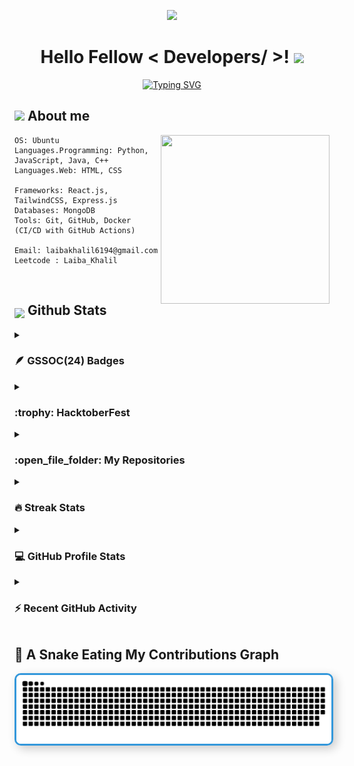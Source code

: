 <p align="center">
  <img src="https://capsule-render.vercel.app/api?type=waving&color=gradient&height=90"/>
</p>
<h1 align="center"> Hello Fellow < Developers/ >! <img src = "https://raw.githubusercontent.com/MartinHeinz/MartinHeinz/master/wave.gif" width = 30px> </h1>
<p align="center">
  <a href="https://git.io/typing-svg"><img src="https://readme-typing-svg.demolab.com?font=Fira+Code&pause=1000&color=abcdef&center=true&vCenter=true&random=false&width=600&lines=Welcome+to+my+GitHub+Profile!;I'm+a+Software+Engineer;Using+Software+as+a+solution+for+every+Problem" alt="Typing SVG" /></a>
</p>

## <img src = "https://i.pinimg.com/originals/3f/7e/4e/3f7e4eff7c96e9fe4b8b4b1ff3f7bdb5.gif" width = 6.5%> About me
<img align='right' src="https://media.giphy.com/media/QvpqTCiEcwtvx6wwJK/giphy.gif" width="270" height="270" frameBorder="0" class="giphy-embed" allowFullScreen></img>

```
OS: Ubuntu  
Languages.Programming: Python, JavaScript, Java, C++
Languages.Web: HTML, CSS

Frameworks: React.js, TailwindCSS, Express.js  
Databases: MongoDB  
Tools: Git, GitHub, Docker (CI/CD with GitHub Actions)

Email: laibakhalil6194@gmail.com
Leetcode : Laiba_Khalil 
```
<br>

## <img src="https://media1.giphy.com/media/v1.Y2lkPTc5MGI3NjExYzFhYzJkMmQ2MWQ3ZGY3MDhjZTE3MDI2Mzk3NzE1OWQyZTRlMmYwMCZjdD1z/iY8CRBdQXODJSCERIr/giphy.gif" width=5% valign="bottom"> Github Stats

<details>	
 <summary><h3>🪶 GSSOC(24) Badges </h3></summary><br>
<div style='display:flex; align-items:center; gap: 10px;' align='center'><a href="https://gssoc.girlscript.tech/leaderboard">
<img src="https://raw.githubusercontent.com/GSSoC24/Postman-Challenge/main/docs/assets/Postman%20White.png" width="100px" height="100px" />
  <img src="https://raw.githubusercontent.com/GSSoC24/Postman-Challenge/main/docs/assets/1.png" width="100px" height="100px" />
  <img src="https://raw.githubusercontent.com/GSSoC24/Postman-Challenge/main/docs/assets/2.png" width="100px" height="100px" />
  <img src="https://raw.githubusercontent.com/GSSoC24/Postman-Challenge/main/docs/assets/3.png" width="100px" height="100px" />
  <img src="https://raw.githubusercontent.com/GSSoC24/Postman-Challenge/main/docs/assets/4.png" width="100px" height="100px" />
  <img src="https://raw.githubusercontent.com/GSSoC24/Postman-Challenge/main/docs/assets/5.png" width="100px" height="100px" /></a>
</div>
</details>

<details><summary> <h3> :trophy: HacktoberFest</h3></summary>

----

[![An image of @laibakhalil61's Holopin badges, which is a link to view their full Holopin profile](https://holopin.me/laibakhalil61)](https://holopin.io/@laibakhalil61)

</details>
	
<details><summary><h3> :open_file_folder: My Repositories </h3></summary>
  <div>
  <p align="center">
	<a href="https://github.com/LaibaKhalil61/ZoroChat">
      		<img src="https://github-readme-stats.vercel.app/api/pin/?username=LaibaKhalil61&repo=ZoroChat&theme=tokyonight" alt="GitHub Stats" />
    	</a>
	<a href="https://github.com/LaibaKhalil61/Group-Chat-Application">
      		<img src="https://github-readme-stats.vercel.app/api/pin/?username=LaibaKhalil61&repo=Group-Chat-Application&theme=tokyonight" alt="GitHub Stats" />
    	</a>
	<a href="https://github.com/LaibaKhalil61/AnimeSearchApp">
      		<img src="https://github-readme-stats.vercel.app/api/pin/?username=LaibaKhalil61&repo=AnimeSearchApp&theme=tokyonight" alt="GitHub Stats" />
    	</a>
    	<a href="https://github.com/LaibaKhalil61/WildGuard">
      		<img src="https://github-readme-stats.vercel.app/api/pin/?username=LaibaKhalil61&repo=WildGuard&theme=tokyonight" alt="GitHub Stats" />
    	</a>
    	<a href="https://github.com/LaibaKhalil61/MyBlog">
      		<img src="https://github-readme-stats.vercel.app/api/pin/?username=LaibaKhalil61&repo=MyBlog&theme=tokyonight" alt="GitHub Stats" />
    	</a>
    	<a href="https://github.com/LaibaKhalil61/gen-ai-notebooks">
      		<img src="https://github-readme-stats.vercel.app/api/pin/?username=LaibaKhalil61&repo=gen-ai-notebooks&theme=tokyonight" alt="GitHub Stats" />
    	</a>
	<a href="https://github.com/LaibaKhalil61/Portfolio">
      		<img src="https://github-readme-stats.vercel.app/api/pin/?username=LaibaKhalil61&repo=Portfolio&theme=tokyonight" alt="GitHub Stats" />
    	</a>
	<a href="https://github.com/LaibaKhalil61/ToDoList-App">
      		<img src="https://github-readme-stats.vercel.app/api/pin/?username=LaibaKhalil61&repo=ToDoList-App&theme=tokyonight" alt="GitHub Stats" />
    	</a>
	<a href="https://github.com/LaibaKhalil61/Photo-Gallery">
      		<img src="https://github-readme-stats.vercel.app/api/pin/?username=LaibaKhalil61&repo=Photo-Gallery&theme=tokyonight" alt="GitHub Stats" />
    	</a>
	<a href="https://github.com/LaibaKhalil61/UsabilityHub-clone">
      		<img src="https://github-readme-stats.vercel.app/api/pin/?username=LaibaKhalil61&repo=UsabilityHub-clone&theme=tokyonight" alt="GitHub Stats" />
    	</a>
  </p>
    </div>
</details>
<details><summary><h3> 🔥 Streak Stats</h3></summary>

----	

<p align="center"><img src="https://github-readme-streak-stats.herokuapp.com/?user=LaibaKhalil61&theme=tokyonight_duo" alt="LaibaKhalil61" /></p>

</details>
  
<details><summary><h3>💻 GitHub Profile Stats</h3></summary>

----
	
<p align="center">
    <a href="https://github.com/anuraghazra/github-readme-stats">
	    <img alt="7oSkaaa's Github Stats" src="https://github-readme-stats.vercel.app/api?username=LaibaKhalil61&show_icons=true&count_private=true&locale=en&theme=tokyonight&layout=compact" height="230px"/></a>
	  <img src="https://github-readme-stats.vercel.app/api/top-langs?username=LaibaKhalil61&langs_count=10&show_icons=true&locale=en&theme=tokyonight" alt="LaibaKhalil61" height="230px"/>
<br/>

  <b>Note:</b> Top languages is only a metric of the languages my public code consists of and doesn't reflect experience or skill level.
  </p>
</details>

<details><summary><h3>⚡ Recent GitHub Activity</h3></summary>

----
	
<img src="https://github-readme-activity-graph.vercel.app/graph?username=LaibaKhalil61&bg_color=1a1b27&color=aa82d9&line=628edb&point=64bfaf&area=true&hide_border=true)(https://github.com/ashutosh00710/github-readme-activity-graph)">
 
</details>

## 🐍 A Snake Eating My Contributions Graph
<div align="center">
  <a href="https://1999azzar.github.io/1999AZZAR/">
    <img src="./grid-snake.svg" alt="snake" style="border: 3px solid #3498db; border-radius: 10px; box-shadow: 5px 5px 15px rgba(0, 0, 0, 0.2);">
  </a>
</div>
<!---
LaibaKhalil61/LaibaKhalil61 is a ✨ special ✨ repository because its `README.md` (this file) appears on your GitHub profile.
You can click the Preview link to take a look at your changes.
--->
